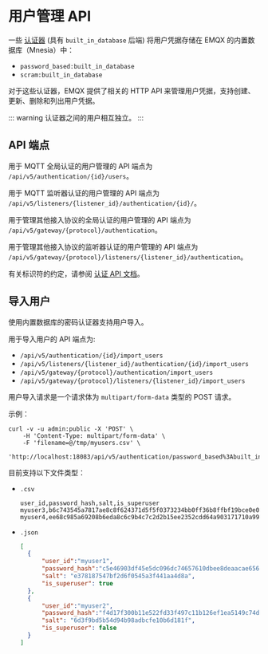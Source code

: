 # 用户管理 API

一些 [认证器](./authn.md#认证器) (具有 `built_in_database` 后端) 将用户凭据存储在 EMQX 的内置数据库（Mnesia）中：

- `password_based:built_in_database`
- `scram:built_in_database`

对于这些认证器，EMQX 提供了相关的 HTTP API 来管理用户凭据，支持创建、更新、删除和列出用户凭据。

::: warning
认证器之间的用户相互独立。
:::

## API 端点

用于 MQTT 全局认证的用户管理的 API 端点为 `/api/v5/authentication/{id}/users`。

用于 MQTT 监听器认证的用户管理的 API 端点为 `/api/v5/listeners/{listener_id}/authentication/{id}/`。

用于管理其他接入协议的全局认证的用户管理的 API 端点为 `/api/v5/gateway/{protocol}/authentication`。

用于管理其他接入协议的监听器认证的用户管理的 API 端点为 `/api/v5/gateway/{protocol}/listeners/{listener_id}/authentication`。

有关标识符的约定，请参阅 [认证 API 文档](./authn.md#http-api)。

## 导入用户

使用内置数据库的密码认证器支持用户导入。

用于导入用户的 API 端点为:

- `/api/v5/authentication/{id}/import_users`
- `/api/v5/listeners/{listener_id}/authentication/{id}/import_users`
- `/api/v5/gateway/{protocol}/authentication/import_users`
- `/api/v5/gateway/{protocol}/listeners/{listener_id}/import_users`

用户导入请求是一个请求体为 `multipart/form-data` 类型的 POST 请求。

示例：

```shell
curl -v -u admin:public -X 'POST' \
    -H 'Content-Type: multipart/form-data' \
    -F 'filename=@/tmp/myusers.csv' \
    'http://localhost:18083/api/v5/authentication/password_based%3Abuilt_in_database/import_users'
```

目前支持以下文件类型：

- `.csv`

  ```csv
  user_id,password_hash,salt,is_superuser
  myuser3,b6c743545a7817ae8c8f624371d5f5f0373234bb0ff36b8ffbf19bce0e06ab75,de1024f462fb83910fd13151bd4bd235,true
  myuser4,ee68c985a69208b6eda8c6c9b4c7c2d2b15ee2352cdd64a903171710a99182e8,ad773b5be9dd0613fe6c2f4d8c403139,false
  ```

- `.json`

  ```json
  [
    {
        "user_id":"myuser1",
        "password_hash":"c5e46903df45e5dc096dc74657610dbee8deaacae656df88a1788f1847390242",
        "salt": "e378187547bf2d6f0545a3f441aa4d8a",
        "is_superuser": true
    },
    {
        "user_id":"myuser2",
        "password_hash":"f4d17f300b11e522fd33f497c11b126ef1ea5149c74d2220f9a16dc876d4567b",
        "salt": "6d3f9bd5b54d94b98adbcfe10b6d181f",
        "is_superuser": false
    }
  ]
  ```
